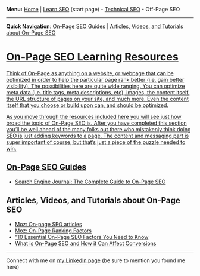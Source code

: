 <b>Menu:</b> <a href="/">Home</a> | <a href="learn-seo">Learn SEO</a> (start page) - <a href="technical-seo">Technical SEO</a> - Off-Page SEO
<hr>
<strong>Quick Navigation</strong>: <a href="#on-page-seo-guides">On-Page SEO Guides</a> | <a href="#on-page-seo-tutorials">Articles, Videos, and Tutorials about On-Page SEO

# On-Page SEO Learning Resources

Think of On-Page as anything on a website, or webpage that can be optimized in order to help the particular page rank better (i.e. gain better visibility). The possibilities here are quite wide ranging. You can optimize meta data (i.e. title tags, meta descriptions, etc), images, the content itself, the URL structure of pages on your site, and much more. Even the content itself that you choose or build upon can, and should be optimized. 

As you move through the resources included here you will see just how broad the topic of On-Page SEO is. After you have completed this section you’ll be well ahead of the many folks out there who mistakenly think doing SEO is just adding keywords to a page. The content and messaging part is super important of course, but that’s just a piece of the puzzle needed to win. 


<h2 id="on-page-seo-guides">On-Page SEO Guides</h2>

* <a href="https://www.searchenginejournal.com/on-page-seo/">Search Engine Journal: The Complete Guide to On-Page SEO</a>


<h2 id="on-page-seo-tutorials">Articles, Videos, and Tutorials about On-Page SEO</h2>

* <a href="https://moz.com/blog/category/on-page-seo">Moz: On-page SEO articles</a>
* <a href="https://moz.com/learn/seo/on-page-factors">Moz: On-Page Ranking Factors</a>
* <a href="">"10 Essential On-Page SEO Factors You Need to Know
* <a href="https://www.crazyegg.com/blog/seo/on-page/">What is On-Page SEO and How it Can Affect Conversions</a>

<hr>
Connect with me on <a href="https://www.linkedin.com/in/joshhinds">my LinkedIn page</a> (be sure to mention you found me here)
